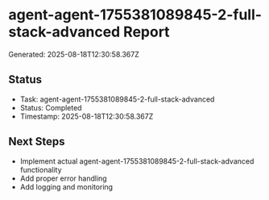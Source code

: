 # agent-agent-1755381089845-2-full-stack-advanced Report

Generated: 2025-08-18T12:30:58.367Z

## Status
- Task: agent-agent-1755381089845-2-full-stack-advanced
- Status: Completed
- Timestamp: 2025-08-18T12:30:58.367Z

## Next Steps
- Implement actual agent-agent-1755381089845-2-full-stack-advanced functionality
- Add proper error handling
- Add logging and monitoring

